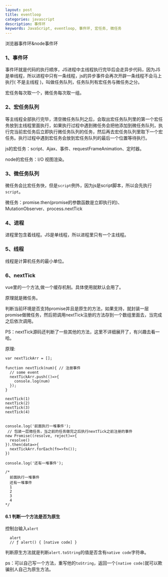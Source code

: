```yaml
---
layout: post
title: eventloop
categories: javascript
description: 事件环
keywords: JavaScript, eventloop, 事件环, 宏任务, 微任务
---
```


浏览器事件环&node事件环


### 1、事件环

事件环就是代码的执行顺序，JS进程中主线程执行完毕后会走异步代码，因为JS是单线程，所以进程中只有一条线程，js的异步事件会再次开辟一条线程不会马上执行( 不是主线程 )，叫做任务队列，任务队列有宏任务与微任务之分。

宏任务每次取一个，微任务每次取一组。

### 2、宏任务队列

等主线程全部执行完毕，清空微任务队列之后，会取出宏任务队列里的第一个宏任务放到主线程里面执行，如果执行过程中遇到微任务会把他添加到微任务队列，执行完当前宏任务后立即执行微任务队列的任务，然后再去宏任务队列里取下一个宏任务。执行过程中遇到宏任务会放到宏任务队列的最后一个位置等待执行。

js的宏任务：script、Ajax、事件、requestFrameAnimation、定时器。

node的宏任务：I/O 视图渲染。

### 3、微任务队列

微任务会比宏任务快，但是`script`例外，因为js是script脚本，所以会先执行`script`。

微任务：promise.then(promise的参数函数是立即执行的)、 MutationObserver、process.nextTick


### 4、进程

进程里包含着线程。JS是单线程，所以进程里只有一个主线程。


### 5、线程

线程是计算机任务的最小单位。


### 6、nextTick

vue里的一个方法,做一个缓存机制。具体使用就默认会用了。

原理就是微任务。

判断当前环境是否支持promise并且是原生的方法，如果支持，就封装一层promise做微任务，然后把调用nextTick注册的方法存到一个数组里面去，当完成之后依次调用。

PS：nextTick源码还判断了一些其他的方法，这里不详细展开了，有兴趣去看一哈。

原理:

```
var nextTickArr = [];

function nextTick(num){ // 注册事件
  // some event
  nextTickArr.push(()=>{
    console.log(num)
  });
}

nextTick(1)
nextTick(2)
nextTick(3)
nextTick(4)


console.log('前面执行一堆事件');
 // 包装一层微任务，当之前的任务做完之后执行nextTick之前注册的事件
new Promise((resolve, reject)=>{
  resolve()
}).then(data=>{
  nextTickArr.forEach(fn=>fn());
})

console.log('还有一堆事件');

/*
  前面执行一堆事件
  还有一堆事件
  1
  2
  3
  4
*/
```

#### 6.1 判断一个方法是否为原生

控制台输入`alert`

```
  alert
  // ƒ alert() { [native code] }
```

判断原生方法就是判断`alert.toString`的值是否含有`native code`字符串。

ps：可以自己写一个方法，重写他的`toString`，返回一个`[native code]`就可以欺骗别人自己为原生方法。



